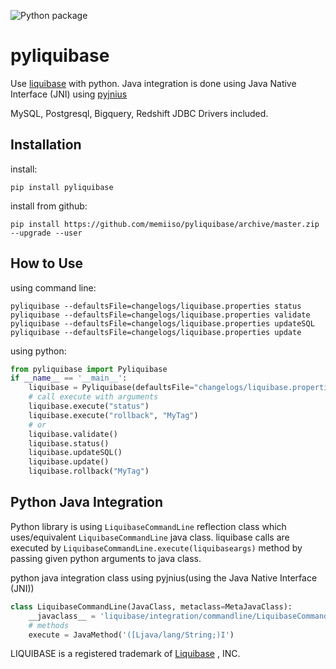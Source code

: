 ![Python package](https://github.com/memiiso/pyliquibase/workflows/Python%20package/badge.svg)

# pyliquibase

Use [liquibase](http://www.liquibase.org/) with python. Java integration is done using Java Native Interface (JNI) using [pyjnius](https://github.com/kivy/pyjnius)

MySQL, Postgresql, Bigquery, Redshift JDBC Drivers included.

## Installation

install:
```shell
pip install pyliquibase
```

install from github:
```shell
pip install https://github.com/memiiso/pyliquibase/archive/master.zip --upgrade --user
```

## How to Use

using command line:
```shell
pyliquibase --defaultsFile=changelogs/liquibase.properties status
pyliquibase --defaultsFile=changelogs/liquibase.properties validate
pyliquibase --defaultsFile=changelogs/liquibase.properties updateSQL
pyliquibase --defaultsFile=changelogs/liquibase.properties update
```

using python:
```python
from pyliquibase import Pyliquibase
if __name__ == '__main__':
    liquibase = Pyliquibase(defaultsFile="changelogs/liquibase.properties", logLevel="INFO")
    # call execute with arguments
    liquibase.execute("status")
    liquibase.execute("rollback", "MyTag")
    # or 
    liquibase.validate()
    liquibase.status()
    liquibase.updateSQL()
    liquibase.update()
    liquibase.rollback("MyTag")
```

## Python Java Integration
Python library is using `LiquibaseCommandLine` reflection class which uses/equivalent `LiquibaseCommandLine` java class.
liquibase calls are executed by `LiquibaseCommandLine.execute(liquibaseargs)` method by passing given python arguments to java class.

python java integration class using pyjnius(using the Java Native Interface (JNI))
```python
class LiquibaseCommandLine(JavaClass, metaclass=MetaJavaClass):
    __javaclass__ = 'liquibase/integration/commandline/LiquibaseCommandLine'
    # methods
    execute = JavaMethod('([Ljava/lang/String;)I')
```

LIQUIBASE is a registered trademark of [Liquibase](https://www.liquibase.com) , INC.
